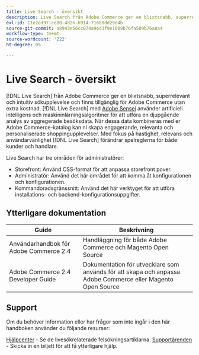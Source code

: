 ```yaml
---
title: Live Search - översikt
description: Live Search från Adobe Commerce ger en blixtsnabb, superrelevant och intuitiv sökupplevelse.
exl-id: 11e2ed97-ce80-4826-b914-71688dd29e4b
source-git-commit: a8943e56cc074a96d3f9e1009b76fa589b76a8a4
workflow-type: tm+mt
source-wordcount: '222'
ht-degree: 0%

---
```


# Live Search - översikt

[!DNL Live Search] från Adobe Commerce ger en blixtsnabb, superrelevant och intuitiv sökupplevelse och finns tillgänglig för Adobe Commerce utan extra kostnad. [!DNL Live Search] med [Adobe Sensei](https://www.adobe.com/sensei.html) använder artificiell intelligens och maskininlärningsalgoritmer för att utföra en djupgående analys av aggregerade besöksdata. När dessa data kombineras med er Adobe Commerce-katalog kan ni skapa engagerande, relevanta och personaliserade shoppingupplevelser. Med fokus på hastighet, relevans och användarvänlighet [!DNL Live Search] förändrar spelreglerna för både kunder och handlare.

Live Search har tre områden för administratörer:

* Storefront: Använd CSS-format för att anpassa storefront pover.
* Administratör: Använd det här området för att komma åt konfigurationen och konfigurationen.
* Kommandoradsgränssnitt: Använd det här verktyget för att utföra installations- och backend-konfigurationsuppgifter.

## Ytterligare dokumentation

| Guide | Beskrivning |
|--- |--- |
| Användarhandbok för Adobe Commerce 2.4 | Handläggning för både Adobe Commerce och Magento Open Source |
| Adobe Commerce 2.4 Developer Guide | Dokumentation för utvecklare som används för att skapa och anpassa Adobe Commerce eller Magento Open Source |

## Support

Om du behöver information eller har frågor som inte ingår i den här handboken använder du följande resurser:

[Hjälpcenter](https://support.magento.com/hc/en-us) - Se de livesökrelaterade felsökningsartiklarna.
[Supportärenden](https://support.magento.com/hc/en-us/articles/360000913794#submit-ticket) - Skicka in en biljett för att få ytterligare hjälp.
